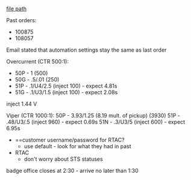
[file path](<file:///C:\Users\jnetherton\G&W Electric Co\US-PowerGridAutomation - Documents\_Lazer\111587 - Pantex (Ryan Sales)>)

Past orders:
- 100875
- 108057

Email stated that automation settings stay the same as last order

Overcurrent (CTR 500:1):
- 50P - 1 (500)
- 50G - .5/.01 (250)
- 51P - .1/U4/2.5 (inject 100) - expect 4.81s
- 51G - .1/U3/1.5 (inject 100) - expect  2.08s

inject 1.44 V


Viper (CTR 1000:1):
50P - 3.93/1.25 (8.19 mult. of pickup) (3930)
51P - .48/U3/.5 (inject 960) - expect 0.69s
51N - .3/U3/5 (inject 600) - expect 6.95s

- ==customer username/password for RTAC?
	- use default - look for what they had in past
- RTAC
	- don't worry about STS statuses

badge office closes at 2:30 - arrive no later than 1:30